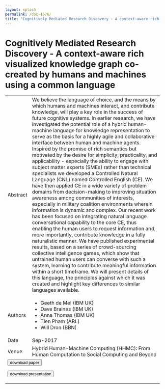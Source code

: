 ```yaml
---
layout: splash
permalink: /doc-1576/
title: "Cognitively Mediated Research Discovery - A context-aware rich visualized knowledge graph co-created by humans and machines using a common language"
---
```


# Cognitively Mediated Research Discovery - A context-aware rich visualized knowledge graph co-created by humans and machines using a common language

<table>
    <tbody>
    <tr>
        <td>Abstract</td>
        <td>We believe the language of choice, and the means by which humans and machines interact, and contribute knowledge, will play a key role in the success of future cognitive systems. In earlier research, we have investigated the potential role of a hybrid human-machine language for knowledge representation to serve as the basis for a highly agile and collaborative interface between human and machine agents. Inspired by the promise of rich semantics but motivated by the desire for simplicity, practicality, and applicability - especially the ability to engage with subject matter experts (SMEs) rather than technical specialists we developed a Controlled Natural Language (CNL) named Controlled English (CE). We have then applied CE in a wide variety of problem domains from decision-making to improving situation awareness among communities of interests, especially in military coalition environments wherein information is dynamic and complex. Our recent work has been focused on integrating natural language conversational capability to the core CE, thus enabling the human users to request information and, more importantly, contribute knowledge in a fully naturalistic manner. We have published experimental results, based on a series of crowd-sourcing collective intelligence games, which show that untrained human users can converse with such a system, learning to contribute meaningful information within a short timeframe. We will present details of this language, the principles against which it was created and highlight key differences to similar languages available.</td>
    </tr>
    <tr>
        <td>Authors</td>
        <td>
            <ul>
                <li>Geeth de Mel (IBM UK)</li>
                <li>Dave Braines (IBM UK)</li>
                <li>Anna Thomas (IBM UK)</li>
                <li>Tien Pham (ARL)</li>
                <li>Will Dron (BBN)</li>
            </ul>
        </td>
    </tr>
    <tr>
        <td>Date</td>
        <td>Sep-2017</td>
    </tr>
    <tr>
        <td>Venue</td>
        <td>Hybrid Human-Machine Computing (HHMC): From Human Computation to Social Computing and Beyond</td>
    </tr>
        <tr>
            <td colspan="2">
                <form method="get" action="https://ibm.box.com/v/doc-1576-paper">
                    <button type="submit">download paper</button>
                </form>
                <form method="get" action="https://ibm.box.com/v/doc-1576-slides">
                    <button type="submit">download presentation</button>
                </form>
            </td>
        </tr>
    </tbody>
</table>
